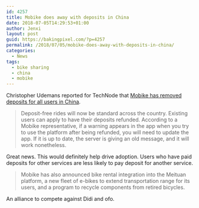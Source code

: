 ```yaml
---
id: 4257
title: Mobike does away with deposits in China
date: 2018-07-05T14:29:53+01:00
author: Jenxi
layout: post
guid: https://bakingpixel.com/?p=4257
permalink: /2018/07/05/mobike-does-away-with-deposits-in-china/
categories:
  - News
tags:
  - bike sharing
  - china
  - mobike
---
```

Christopher Udemans reported for TechNode that [Mobike has removed deposits for all users in China](https://technode.com/2018/07/05/mobike-deposits/).

> Deposit-free rides will now be standard across the country. Existing users can apply to have their deposits refunded. According to a Mobike representative, if a warning appears in the app when you try to use the platform after being refunded, you will need to update the app. If it is up to date, the server is giving an old message, and it will work nonetheless. 

Great news. This would definitely help drive adoption. Users who have paid deposits for other services are less likely to pay deposit for another service.

> Mobike has also announced bike rental integration into the Meituan platform, a new fleet of e-bikes to extend transportation range for its users, and a program to recycle components from retired bicycles. 

An alliance to compete against Didi and ofo.